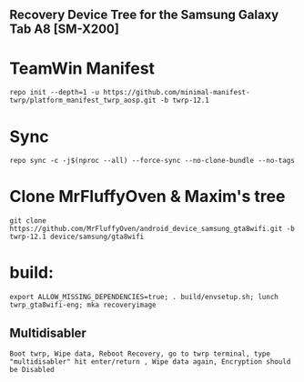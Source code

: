 ## Recovery Device Tree for the Samsung Galaxy Tab A8 [SM-X200]

# TeamWin Manifest
    repo init --depth=1 -u https://github.com/minimal-manifest-twrp/platform_manifest_twrp_aosp.git -b twrp-12.1

# Sync
    repo sync -c -j$(nproc --all) --force-sync --no-clone-bundle --no-tags

# Clone MrFluffyOven & Maxim's tree
    git clone   https://github.com/MrFluffyOven/android_device_samsung_gta8wifi.git -b twrp-12.1 device/samsung/gta8wifi

# build:
    export ALLOW_MISSING_DEPENDENCIES=true; . build/envsetup.sh; lunch twrp_gta8wifi-eng; mka recoveryimage
## Multidisabler
    Boot twrp, Wipe data, Reboot Recovery, go to twrp terminal, type "multidisabler" hit enter/return , Wipe data again, Encryption should be Disabled
